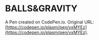 # BALLS&GRAVITY

A Pen created on CodePen.io. Original URL: [https://codepen.io/plasm/pen/vxMYEz](https://codepen.io/plasm/pen/vxMYEz).

